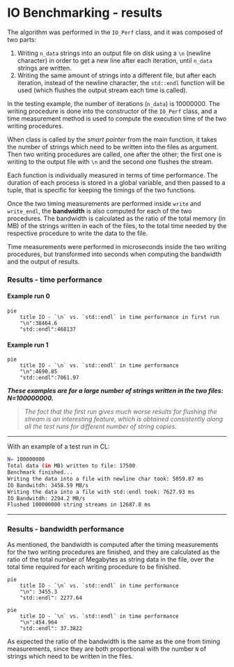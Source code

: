 # IO Benchmarking - results

The algorithm was performed in the `IO_Perf` class, and it was composed of two parts:

1. Writing `n_data` strings into an output file on disk using a `\n` (newline character) in order to get a new line after each iteration, until `n_data` strings are written.
2. Writing the same amount of strings into a different file, but after each iteration, instead of the newline character, the `std::endl` function will be used (which flushes the output stream each time is called).

In the testing example, the number of iterations (`n_data`) is 10000000.
The writing procedure is done into the constructor of the `IO_Perf` class, and a time measurement method is used to compute the execution time of the two writing procedures.

When class is called by the *smart pointer* from the main function, it takes the number of strings which need to be written into the files as argument. Then two writing procedures are called, one after the other; the first one is writing to the output file with `\n` and the second one flushes the stream.

Each function is individually measured in terms of time performance. The duration of each process is stored in a global variable, and then passed to a tuple, that is specific for keeping the timings of the two functions.

Once the two timing measurements are performed inside `write` and `write_endl`, the **bandwidth** is also computed for each of the two procedures. The bandwidth is calculated as the ratio of the total memory (in MB) of the strings written in each of the files, to the total time needed by the respective procedure to write the data to the file.

Time measurements were performed in microseconds inside the two writing procedures, but transformed into seconds when computing the bandwidth and the output of results.

### Results - time performance

#### Example run 0

```mermaid
pie
    title IO - `\n` vs. `std::endl` in time performance in first run
    "\n":38464.6
    "std::endl":468137
```

#### Example run 1

```mermaid
pie
    title IO - `\n` vs. `std::endl` in time performance
    "\n":4690.85
    "std::endl":7061.97
```


***These examples are for a large number of strings written in the two files: N=100000000.***

> *The fact that the first run gives much worse results for flushing the stream is an interesting feature, which is obtained consistently along all the test runs for different number of string copies.*
___
With an example of a test run in CL:

```bash
N= 100000000
Total data (in MB) written to file: 17500
Benchmark finished...
Writing the data into a file with newline char took: 5059.87 ms
IO Bandwitdh: 3458.59 MB/s
Writing the data into a file with std::endl took: 7627.93 ms
IO Bandwitdh: 2294.2 MB/s
Flushed 100000000 string streams in 12687.8 ms
```

___

### Results - bandwidth performance

As mentioned, the bandwidth is computed after the timing measurements for the two writing procedures are finished, and they are calculated as the ratio of the total number of Megabytes as string data in the file, over the total time required for each writing procedure to be finished.

```mermaid
pie
    title IO - `\n` vs. `std::endl` in time performance 
    "\n": 3455.3
    "std::endl": 2277.64
```

```mermaid
pie
    title IO - `\n` vs. `std::endl` in time performance
    "\n":454.964
    "std::endl": 37.3822
```

As expected the ratio of the bandwidth is the same as the one from timing measurements, since they are both proportional with the number `N` of strings which need to be written in the files.
